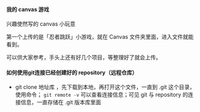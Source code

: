 #### 我的 canvas 游戏

兴趣使然写的 canvas 小玩意

第一个上传的是「忍者跳跃」小游戏，就在 Canvas 文件夹里面，进入文件就能看到。

可以供大家参考，手头上还有好几个项目，等整理好了就会上传。


####  如何使用git连接已经创建好的 repository（远程仓库）

- git clone 地址库 ，先下载到本地，再打开这个文件，一直到 .git 这个目录，使用命令；
`git remote -v` 可以查看连接信息；可见 git 与 repository 的连接信息，一直存储在 .git 版本库里面
